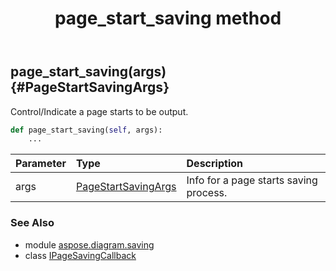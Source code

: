 ﻿---
title: page_start_saving method
second_title: Aspose.Diagram for Python via .NET API References
description: 
type: docs
weight: 30
url: /python-net/aspose.diagram.saving/ipagesavingcallback/page_start_saving/
is_root: false
---

## page_start_saving(args) {#PageStartSavingArgs}

Control/Indicate a page starts to be output.



```python
def page_start_saving(self, args):
    ...
```


| Parameter | Type | Description |
| :- | :- | :- |
| args | [PageStartSavingArgs](/diagram/python-net/aspose.diagram.saving/pagestartsavingargs) | Info for a page starts saving process. |



### See Also
* module [aspose.diagram.saving](../../)
* class [IPageSavingCallback](/diagram/python-net/aspose.diagram.saving/ipagesavingcallback)
